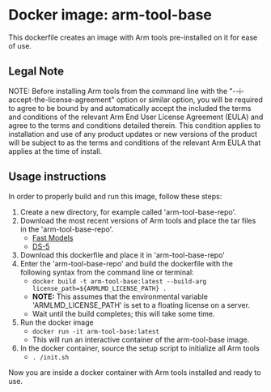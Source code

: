 # Docker image: arm-tool-base
This dockerfile creates an image with Arm tools pre-installed on it for ease of use. 

## Legal Note
NOTE: Before installing Arm tools from the command line with the "--i-accept-the-license-agreement" option or similar option, you will be required to agree to be bound by and automatically accept the included the terms and conditions of the relevant Arm End User License Agreement (EULA) and agree to the terms and conditions detailed therein. This condition applies to installation and use of any product updates or new versions of the product will be subject to as the terms and conditions of the relevant Arm EULA that applies at the time of install. 

## Usage instructions
In order to properly build and run this image, follow these steps:

  1. Create a new directory, for example called 'arm-tool-base-repo'.
  2. Download the most recent versions  of Arm tools and place the tar files in the 'arm-tool-base-repo'. 
     - [Fast Models](https://developer.arm.com/products/system-design/fast-models)
     - [DS-5](https://developer.arm.com/products/software-development-tools/ds-5-development-studio)
  3. Download this dockerfile and place it in 'arm-tool-base-repo'
  4. Enter the 'arm-tool-base-repo' and build the dockerfile with the following syntax from the command line or terminal:
     - ```docker build -t arm-tool-base:latest --build-arg license_path=${ARMLMD_LICENSE_PATH} .```
     - **NOTE:** This assumes that the environmental variable 'ARMLMD_LICENSE_PATH' is set to a floating license on a server.
     - Wait until the build completes; this will take some time.
  5. Run the docker image
     - ```docker run -it arm-tool-base:latest```
     - This will run an interactive container of the arm-tool-base image.
  6. In the docker container, source the setup script to initialize all Arm tools
     - ```. /init.sh```
     
Now you are inside a docker container with Arm tools installed and ready to use.
